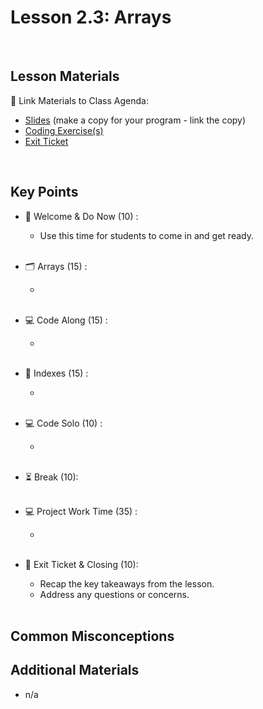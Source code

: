 # Lesson 2.3: Arrays

<br>

## Lesson Materials

📖 Link Materials to Class Agenda:
- [Slides](https://docs.google.com/presentation/d/1A9bLrt5ndCIs6imN83SZoFLxjMHeIKonjm2klCiJS-I/edit?usp=sharing) (make a copy for your program - link the copy)
- [Coding Exercise(s)]()
- [Exit Ticket]()

<br>

## Key Points

- 👋 Welcome & Do Now (10) :
  - Use this time for students to come in and get ready.<br><br>
  
- 🗂️ Arrays (15) :
  - <br><br>

- 💻 Code Along (15) :
  - <br><br>

- 🔢 Indexes (15) :
  - <br><br>

- 💻 Code Solo (10) :
  - <br><br>

- ⏳ Break (10):<br><br>

- 💻 Project Work Time (35) :
  - <br><br>

- 👋 Exit Ticket & Closing (10):
  - Recap the key takeaways from the lesson.
  - Address any questions or concerns.<br><br>
  

## Common Misconceptions


## Additional Materials
- n/a
